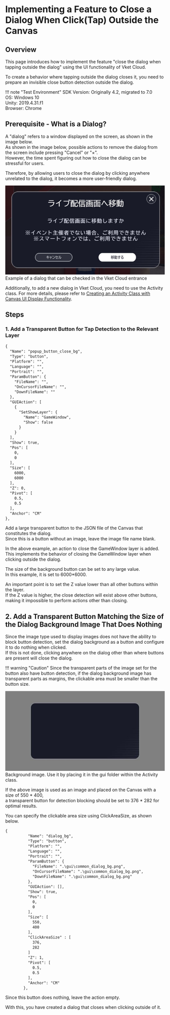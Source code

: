 # Implementing a Feature to Close a Dialog When Click(Tap) Outside the Canvas

## Overview

This page introduces how to implement the feature "close the dialog when tapping outside the dialog" using the UI functionality of Vket Cloud.

To create a behavior where tapping outside the dialog closes it, you need to prepare an invisible close button detection outside the dialog.

!!! note "Test Environment"
    SDK Version: Originally 4.2, migrated to 7.0<br>
    OS: Windows 10<br>
    Unity: 2019.4.31.f1<br>
    Browser: Chrome

## Prerequisite - What is a Dialog?

A "dialog" refers to a window displayed on the screen, as shown in the image below.  
As shown in the image below, possible actions to remove the dialog from the screen include pressing "Cancel" or "×".  
However, the time spent figuring out how to close the dialog can be stressful for users.

Therefore, by allowing users to close the dialog by clicking anywhere unrelated to the dialog, it becomes a more user-friendly dialog.

![CloseCanvas](./img/CloseCanvas01.jpg)
Example of a dialog that can be checked in the Vket Cloud entrance

Additionally, to add a new dialog in Vket Cloud, you need to use the Activity class.
For more details, please refer to [Creating an Activity Class with Canvas UI Display Functionality](https://vrhikky.github.io/VketCloudSDK_Documents/latest/WorldMakingGuide/ActivityWithCanvasUI.html).

## Steps

### 1. Add a Transparent Button for Tap Detection to the Relevant Layer

```
{
  "Name": "popup_button_close_bg",
  "Type": "button",
  "Platform": "",
  "Language": "",
  "Portrait": "",
  "ParamButton": {
    "FileName": "",
    "OnCursorFileName": "",
    "DownFileName": ""
  },
  "GUIAction": [
    {
      "SetShowLayer": {
        "Name": "GameWindow",
        "Show": false
      }
    }
  ],
  "Show": true,
  "Pos": [
    0,
    0
  ],
  "Size": [
    6000,
    6000
  ],
  "Z": 0,
  "Pivot": [
    0.5,
    0.5
  ],
  "Anchor": "CM"
},
```

Add a large transparent button to the JSON file of the Canvas that constitutes the dialog.  
Since this is a button without an image, leave the image file name blank.

In the above example, an action to close the GameWindow layer is added.  
This implements the behavior of closing the GameWindow layer when clicking outside the dialog.

The size of the background button can be set to any large value.  
In this example, it is set to 6000*6000.

An important point is to set the Z value lower than all other buttons within the layer.  
If the Z value is higher, the close detection will exist above other buttons, making it impossible to perform actions other than closing.

## 2. Add a Transparent Button Matching the Size of the Dialog Background Image That Does Nothing

Since the image type used to display images does not have the ability to block button detection, set the dialog background as a button and configure it to do nothing when clicked.  
If this is not done, clicking anywhere on the dialog other than where buttons are present will close the dialog.

!!! warning "Caution"
    Since the transparent parts of the image set for the button also have button detection, if the dialog background image has transparent parts as margins, the clickable area must be smaller than the button size.

![CloseCanvas](./img/CloseCanvas02.jpg)  
Background image. Use it by placing it in the gui folder within the Activity class.

If the above image is used as an image and placed on the Canvas with a size of 550 * 400,  
a transparent button for detection blocking should be set to 376 * 282 for optimal results.

You can specify the clickable area size using ClickAreaSize, as shown below.

```
{
          "Name": "dialog_bg",
          "Type": "button",
          "Platform": "",
          "Language": "",
          "Portrait": "",
          "ParamButton": {
            "FileName": ".\gui\common_dialog_bg.png",
            "OnCursorFileName": ".\gui\common_dialog_bg.png",
            "DownFileName": ".\gui\common_dialog_bg.png"
          },
          "GUIAction": [],
          "Show": true,
          "Pos": [
            0,
            0
          ],
          "Size": [
            550,
            400
          ],
          "ClickAreaSize" : [
            376,
            282
          ]
          "Z": 1,
          "Pivot": [
            0.5,
            0.5
          ],
          "Anchor": "CM"
        },
```

Since this button does nothing, leave the action empty.

With this, you have created a dialog that closes when clicking outside of it.